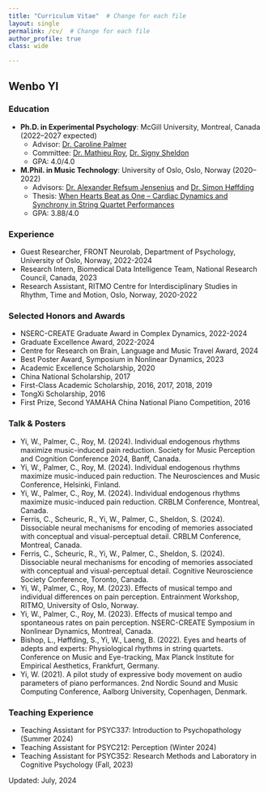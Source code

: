 ```yaml
---
title: "Curriculum Vitae"  # Change for each file
layout: single
permalink: /cv/  # Change for each file
author_profile: true
class: wide

---
```


## Wenbo YI

### Education
- **Ph.D. in Experimental Psychology**: McGill University, Montreal, Canada (2022–2027 expected)
  - Advisor: [Dr. Caroline Palmer](https://www.mcgill.ca/spl/palmer)
  - Committee: [Dr. Mathieu Roy](https://www.mcgill.ca/psychology/mathieu-roy), [Dr. Signy Sheldon](https://www.mcgill.ca/psychology/signy-sheldon)
  - GPA: 4.0/4.0
- **M.Phil. in Music Technology**: University of Oslo, Oslo, Norway (2020–2022)
  - Advisors: [Dr. Alexander Refsum Jensenius](https://www.uio.no/ritmo/english/people/management/alexanje/index.html) and [Dr. Simon Høffding](https://portal.findresearcher.sdu.dk/en/persons/simon-h%C3%B8ffding)
  - Thesis: [When Hearts Beat as One – Cardiac Dynamics and Synchrony in String Quartet Performances](https://www.duo.uio.no/handle/10852/96059)
  - GPA: 3.88/4.0

### Experience
- Guest Researcher, FRONT Neurolab, Department of Psychology, University of Oslo, Norway, 2022-2024
- Research Intern, Biomedical Data Intelligence Team, National Research Council, Canada, 2023
- Research Assistant, RITMO Centre for Interdisciplinary Studies in Rhythm, Time and Motion, Oslo, Norway, 2020-2022

### Selected Honors and Awards
- NSERC-CREATE Graduate Award in Complex Dynamics, 2022-2024
- Graduate Excellence Award, 2022-2024
- Centre for Research on Brain, Language and Music Travel Award, 2024
- Best Poster Award, Symposium in Nonlinear Dynamics, 2023
- Academic Excellence Scholarship, 2020
- China National Scholarship, 2017
- First-Class Academic Scholarship, 2016, 2017, 2018, 2019
- TongXi Scholarship, 2016
- First Prize, Second YAMAHA China National Piano Competition, 2016

### Talk & Posters
- Yi, W., Palmer, C., Roy, M. (2024). Individual endogenous rhythms maximize music-induced pain reduction. Society for Music Perception and Cognition Conference 2024, Banff, Canada.
- Yi, W., Palmer, C., Roy, M. (2024). Individual endogenous rhythms maximize music-induced pain reduction. The Neurosciences and Music Conference, Helsinki, Finland.
- Yi, W., Palmer, C., Roy, M. (2024). Individual endogenous rhythms maximize music-induced pain reduction. CRBLM Conference, Montreal, Canada.
- Ferris, C., Scheuric, R., Yi, W., Palmer, C., Sheldon, S. (2024). Dissociable neural mechanisms for encoding of memories associated with conceptual and visual-perceptual detail. CRBLM Conference, Montreal, Canada.
- Ferris, C., Scheuric, R., Yi, W., Palmer, C., Sheldon, S. (2024). Dissociable neural mechanisms for encoding of memories associated with conceptual and visual-perceptual detail. Cognitive Neuroscience Society Conference, Toronto, Canada.
- Yi, W., Palmer, C., Roy, M. (2023). Effects of musical tempo and individual differences on pain perception. Entrainment Workshop, RITMO, University of Oslo, Norway.
- Yi, W., Palmer, C., Roy, M. (2023). Effects of musical tempo and spontaneous rates on pain perception. NSERC-CREATE Symposium in Nonlinear Dynamics, Montreal, Canada.
- Bishop, L., Høffding, S., Yi, W., Laeng, B. (2022). Eyes and hearts of adepts and experts: Physiological rhythms in string quartets. Conference on Music and Eye-tracking, Max Planck Institute for Empirical Aesthetics, Frankfurt, Germany.
- Yi, W. (2021). A pilot study of expressive body movement on audio parameters of piano performances. 2nd Nordic Sound and Music Computing Conference, Aalborg University, Copenhagen, Denmark.


### Teaching Experience
- Teaching Assistant for PSYC337: Introduction to Psychopathology (Summer 2024)
- Teaching Assistant for PSYC212: Perception (Winter 2024)
- Teaching Assistant for PSYC352: Research Methods and Laboratory in Cognitive Psychology (Fall, 2023)









Updated: July, 2024


